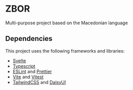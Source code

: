 # ZBOR

Multi-purpose project based on the Macedonian language

## Dependencies

This project uses the following frameworks and libraries:

 - [Svelte](https://svelte.dev/)
 - [Typescript](https://typescript.com)
 - [ESLint](https://eslint.org/) and [Prettier](https://prettier.io/)
 - [Vite](https://vitejs.dev/) and [Vitest](https://vitest.dev/)
 - [TailwindCSS](https://tailwindcss.com/) and [DaisyUI](https://daisyui.com/)
